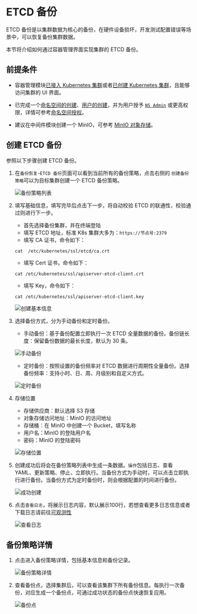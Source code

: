 # ETCD 备份

ETCD 备份是以集群数据为核心的备份，在硬件设备损坏，开发测试配置错误等场景中，可以恢复备份集群数据。

本节将介绍如何通过容器管理界面实现集群的 ETCD 备份。

## 前提条件

- 容器管理模块[已接入 Kubernetes 集群](../clusters/integrate-cluster.md)或者[已创建 Kubernetes 集群](../clusters/create-cluster.md)，且能够访问集群的 UI 界面。

- 已完成一个[命名空间的创建](../namespaces/createns.md)、[用户的创建](../../../ghippo/user-guide/access-control/user.md)，并为用户授予 [`NS Admin`](../permissions/permission-brief.md#ns-admin) 或更高权限，详情可参考[命名空间授权](../permissions/cluster-ns-auth.md)。

- 建议在中间件模块创建一个 MinIO，可参考 [MinIO 对象存储](https://docs.daocloud.io/middleware/minio/intro/what/)。

## 创建 ETCD 备份

参照以下步骤创建 ETCD 备份。

1. 在`备份恢复`-`ETCD 备份`页面可以看到当前所有的备份策略，点击右侧的 `创建备份策略`可以为目标集群创建一个 ETCD 备份策略。

    ![备份策略列表](../../images/etcd01.png)

2. 填写基础信息，填写完毕后点击下一步，将自动校验 ETCD 的联通性，校验通过则进行下一步。
   - 首先选择备份集群，并在终端登陆
   - 填写 ETCD 地址，标准 K8s 集群大多为：`https://节点号:2379`
   - 填写 CA 证书，命令如下：

    ```shell
    cat  /etc/kubernetes/ssl/etcd/ca.crt
    ```

   - 填写 Cert 证书，命令如下：

    ```shell
    cat /etc/kubernetes/ssl/apiserver-etcd-client.crt
    ```

   - 填写 Key，命令如下：

    ```shell
    cat /etc/kubernetes/ssl/apiserver-etcd-client.key
    ```

    ![创建基本信息](../../images/etcd02.png)

3. 选择备份方式，分为手动备份和定时备份。
   - 手动备份：基于备份配置立即执行一次 ETCD 全量数据的备份。备份链长度：保留备份数据的最长长度，默认为 30 条。
  
    ![手动备份](../../images/etcd03.png)

   - 定时备份：按照设置的备份频率对 ETCD 数据进行周期性全量备份。选择备份频率：支持小时、日、周、月级别和自定义方式。

    ![定时备份](../../images/etcd04.png)

4. 存储位置
   - 存储供应商：默认选择 S3 存储
   - 对象存储访问地址：MinIO 的访问地址
   - 存储桶：在 MinIO 中创建一个 Bucket，填写名称
   - 用户名：MinIO 的登陆用户名
   - 密码：MinIO 的登陆密码
  
    ![存储位置](../../images/etcd05.png)

5. 创建成功后将会在备份策略列表中生成一条数据。`操作`包括日志、查看 YAML、更新策略、停止、立即执行。当备份方式为手动时，可以点击立即执行进行备份。当备份方式为定时备份时，则会根据配置的时间进行备份。

    ![成功创建](../../images/etcd06.png)

6. 点击`查看日志`，将展示日志内容，默认展示100行，若想查看更多日志信息或者下载日志请前往[可观测性](https://demo-dev.daocloud.io/insight/logs?filterType=workload&cluster=chenwen-test&namespace=kpanda-system&workloadKind=deployment&workload=chenwen-test-etcd-backup&pod=chenwen-test-etcd-backup-5cf6d6bdfc-xstkx&container=backup-restore)

    ![查看日志](../../images/etcd07.png)

## 备份策略详情

1. 点击进入备份策略详情，包括基本信息和备份记录。

    ![备份策略详情](../../images/etcd09.png)

2. 查看备份点，选择集群后，可以查看该集群下所有备份信息。每执行一次备份，对应生成一个备份点，可通过成功状态的备份点快速恢复应用。
   
    ![备份点](../../images/etcd08.png)
